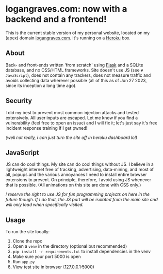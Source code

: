 # logangraves.com: now with a backend and a frontend!
This is the current stable version of my personal website, located on my (apex) domain [logangraves.com](https://logangraves.com). It's running on a [Heroku](https://heroku.com) box. 

## About
Back- and front-ends written 'from scratch' using [Flask](https://flask.palletsprojects.com/) and a SQLite database, and no CSS/HTML frameworks. Site doesn't use JS (see `# JavaScript`), does not contain any trackers, does not measure traffic and avoids collecting data wherever possible (all of this as of Jun 27 2023, since its inception a long time ago). 

## Security 
I did my best to prevent most common injection attacks and tested extensively. All user inputs are escaped. Let me know if you find a vulnerability (feel free to open an issue) and I will fix it; let's just say it's free incident response training if I get pwned!

*(well not really, i can just turn the site off in heroku dashboard lol)*

## JavaScript
JS can do cool things. My site can do cool things without JS. I believe in a lightweight internet free of tracking, advertising, data-mining, and most of all, popups and the various annoyances I need to install entire browser extensions to prevent. On principle, therefore, I avoid using JS whenever that is possible. (All animations on this site are done with CSS only.)

*I reserve the right to use JS for fun programming projects on here in the future though. If I do that, the JS part will be isolated from the main site and will only load when specifically visited.*

## Usage
To run the site locally:

1. Clone the repo
2. Open a `venv` in the directory (optional but recommended)
3. `pip install -r requirements.txt` to install dependencies in the venv
4. Make sure your port 5000 is open
5. Run `app.py`
6. View test site in browser (127.0.0.1:5000)